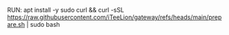 RUN:
apt install -y sudo curl && curl -sSL https://raw.githubusercontent.com/iTeeLion/gateway/refs/heads/main/prepare.sh | sudo bash
